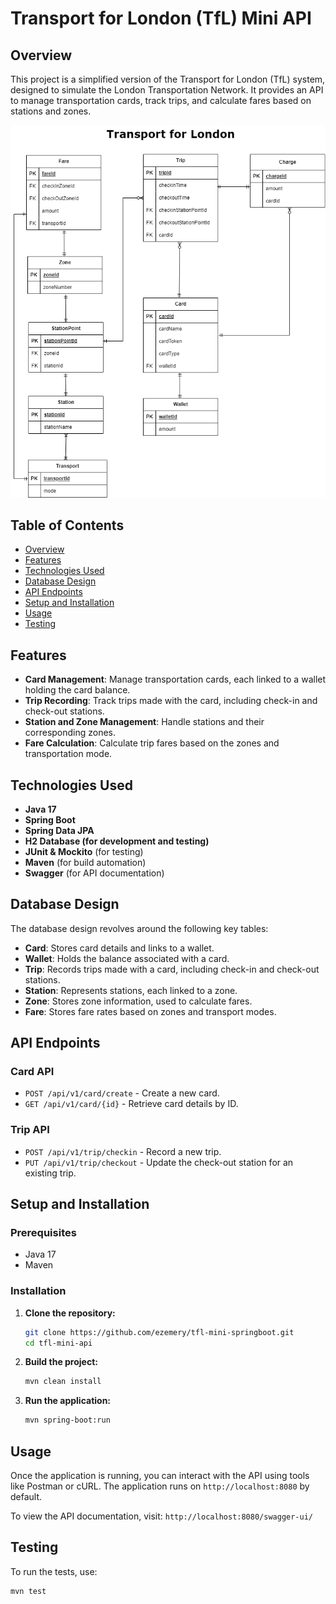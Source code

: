 # Transport for London (TfL) Mini API

## Overview

This project is a simplified version of the Transport for London (TfL) system, designed to simulate the London Transportation Network. It provides an API to manage transportation cards, track trips, and calculate fares based on stations and zones.

![TFL image](./tfl.drawio.png)
## Table of Contents

- [Overview](#overview)
- [Features](#features)
- [Technologies Used](#technologies-used)
- [Database Design](#database-design)
- [API Endpoints](#api-endpoints)
- [Setup and Installation](#setup-and-installation)
- [Usage](#usage)
- [Testing](#testing)

## Features

- **Card Management**: Manage transportation cards, each linked to a wallet holding the card balance.
- **Trip Recording**: Track trips made with the card, including check-in and check-out stations.
- **Station and Zone Management**: Handle stations and their corresponding zones.
- **Fare Calculation**: Calculate trip fares based on the zones and transportation mode.

## Technologies Used

- **Java 17**
- **Spring Boot**
- **Spring Data JPA**
- **H2 Database (for development and testing)**
- **JUnit & Mockito** (for testing)
- **Maven** (for build automation)
- **Swagger** (for API documentation)


## Database Design

The database design revolves around the following key tables:

- **Card**: Stores card details and links to a wallet.
- **Wallet**: Holds the balance associated with a card.
- **Trip**: Records trips made with a card, including check-in and check-out stations.
- **Station**: Represents stations, each linked to a zone.
- **Zone**: Stores zone information, used to calculate fares.
- **Fare**: Stores fare rates based on zones and transport modes.

## API Endpoints

### Card API

- `POST /api/v1/card/create` - Create a new card.
- `GET /api/v1/card/{id}` - Retrieve card details by ID.


### Trip API

- `POST /api/v1/trip/checkin` - Record a new trip.
- `PUT /api/v1/trip/checkout` - Update the check-out station for an existing trip.


## Setup and Installation

### Prerequisites

- Java 17
- Maven

### Installation

1. **Clone the repository:**

    ```bash
    git clone https://github.com/ezemery/tfl-mini-springboot.git
    cd tfl-mini-api
    ```

2. **Build the project:**

    ```bash
    mvn clean install
    ```

3. **Run the application:**

    ```bash
    mvn spring-boot:run
    ```

## Usage

Once the application is running, you can interact with the API using tools like Postman or cURL. The application runs on `http://localhost:8080` by default.

To view the API documentation, visit: `http://localhost:8080/swagger-ui/`

## Testing

To run the tests, use:

```bash
mvn test



